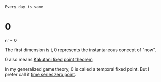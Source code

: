     Every day is same

# 0

n’ = 0

The first dimension is t, 0 represents the instantaneous concept of "now".

0 also means [Kakutani fixed point theorem](https://mathworld.wolfram.com/KakutanisFixedPointTheorem.html)

In my generalized game theory, 0 is called a temporal fixed point.
But I prefer call it [time series zero point](https://www.zeusro.com/2025/08/22/zero/).